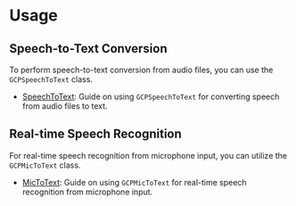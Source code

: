 # Usage

## Speech-to-Text Conversion

To perform speech-to-text conversion from audio files, you can use the `GCPSpeechToText` class.

- [SpeechToText](Speech-to-text.md): Guide on using `GCPSpeechToText` for converting speech from audio files to text.

## Real-time Speech Recognition

For real-time speech recognition from microphone input, you can utilize the `GCPMicToText` class.

- [MicToText](Mic-To-Tex.md): Guide on using `GCPMicToText` for real-time speech recognition from microphone input.
